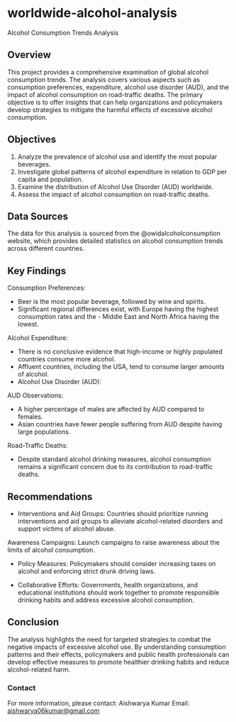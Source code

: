 # worldwide-alcohol-analysis

Alcohol Consumption Trends Analysis

## Overview
This project provides a comprehensive examination of global alcohol consumption trends. The analysis covers various aspects such as consumption preferences, expenditure, alcohol use disorder (AUD), and the impact of alcohol consumption on road-traffic deaths. The primary objective is to offer insights that can help organizations and policymakers develop strategies to mitigate the harmful effects of excessive alcohol consumption.

## Objectives

1. Analyze the prevalence of alcohol use and identify the most popular beverages.
2. Investigate global patterns of alcohol expenditure in relation to GDP per capita and population.
3. Examine the distribution of Alcohol Use Disorder (AUD) worldwide.
4. Assess the impact of alcohol consumption on road-traffic deaths.

## Data Sources

The data for this analysis is sourced from the @owidalcoholconsumption website, which provides detailed statistics on alcohol consumption trends across different countries.

## Key Findings

Consumption Preferences:

- Beer is the most popular beverage, followed by wine and spirits.
- Significant regional differences exist, with Europe having the highest consumption rates and the - Middle East and North Africa having the lowest.

Alcohol Expenditure:

- There is no conclusive evidence that high-income or highly populated countries consume more alcohol.
- Affluent countries, including the USA, tend to consume larger amounts of alcohol.
- Alcohol Use Disorder (AUD):

AUD Observations:

- A higher percentage of males are affected by AUD compared to females.
- Asian countries have fewer people suffering from AUD despite having large populations.

Road-Traffic Deaths:

- Despite standard alcohol drinking measures, alcohol consumption remains a significant concern due to its contribution to road-traffic deaths.


## Recommendations

- Interventions and Aid Groups: Countries should prioritize running interventions and aid groups to alleviate alcohol-related disorders and support victims of alcohol abuse.

Awareness Campaigns: Launch campaigns to raise awareness about the limits of alcohol consumption.
- Policy Measures: Policymakers should consider increasing taxes on alcohol and enforcing strict drunk driving laws.

- Collaborative Efforts: Governments, health organizations, and educational institutions should work together to promote responsible drinking habits and address excessive alcohol consumption.


## Conclusion

The analysis highlights the need for targeted strategies to combat the negative impacts of excessive alcohol use. By understanding consumption patterns and their effects, policymakers and public health professionals can develop effective measures to promote healthier drinking habits and reduce alcohol-related harm.

### Contact
For more information, please contact:
Aishwarya Kumar
Email: aishwarya06kumar@gmail.com
